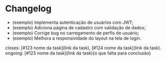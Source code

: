 # Changelog

<!-- Lista granular das modificações que este PR traz -->
- (exemplo) Implementa autenticação de usuários com JWT;
- (exemplo) Adiciona página de cadastro com validação de dados;
- (exemplo) Corrige bug no carregamento de perfis de usuário;
- (exemplo) Melhora a responsividade do layout na tela de login.

<!-- Atividades que serão concluídas com o aceite deste PR -->
closes: [#123 nome da task](link da task), [#124 nome da task](link da task).
ongoing: [#123 nome da task](link da task){o que falta para conclusão}